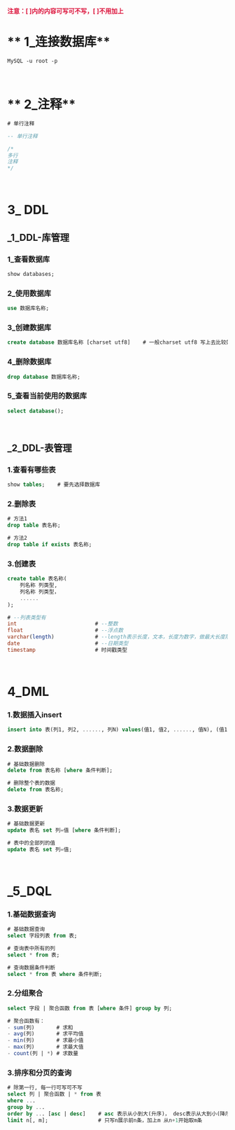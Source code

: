 
**<font color=Crimson>注意：[ ]内的内容可写可不写，[ ]不用加上</font>**

# ** 1_连接数据库**

```CMD
MySQL -u root -p
```

&nbsp;
# ** 2_注释**

```SQL
# 单行注释

-- 单行注释

/*
多行
注释
*/
```


&nbsp;
# **3_ DDL**

## **_1_DDL-库管理**

### **1_查看数据库**

```SQL
show databases;
```

### **2_使用数据库**

```SQL
use 数据库名称;
```

### 3_创建数据库

```SQL
create database 数据库名称 [charset utf8]    # 一般charset utf8 写上去比较好
```

### **4_删除数据库**

```SQL
drop database 数据库名称;
```

### **5_查看当前使用的数据库**

```SQL
select database();
```

&nbsp;
## **_2_DDL-表管理**

### **1.查看有哪些表**

```SQL
show tables;    # 要先选择数据库
```

### **2.删除表**

```SQL
# 方法1
drop table 表名称;

# 方法2
drop table if exists 表名称;
```

### **3.创建表**

```SQL
create table 表名称(
	列名称 列类型,
	列名称 列类型，
	......
);

# --列表类型有
int                         # --整数
float                       # --浮点数
varchar(length)             # --length表示长度，文本，长度为数字，做最大长度限制
date                        # --日期类型
timestamp                   # 时间戳类型
```

&nbsp;
# **4_DML**

### **1.数据插入insert**

```SQL
insert into 表(列1, 列2, ......, 列N) values(值1, 值2, ......, 值N), (值1, 值2, ......, 值N);      # SQL写字符串时只能用''包围
```

### **2.数据删除**

```SQL
# 基础数据删除
delete from 表名称 [where 条件判断];

# 删除整个表的数据
delete from 表名称;
```

### **3.数据更新**

```SQL
# 基础数据更新
update 表名 set 列=值 [where 条件判断];

# 表中的全部列的值
update 表名 set 列=值;
```

&nbsp;
# **_5_DQL**

### **1.基础数据查询**

```SQL
# 基础数据查询
select 字段列表 from 表;

# 查询表中所有的列
select * from 表;

# 查询数据条件判断
select * from 表 where 条件判断;
```

### **2.分组聚合**

```SQL
select 字段 | 聚合函数 from 表 [where 条件] group by 列;

# 聚合函数有：
- sum(列)       # 求和
- avg(列)       # 求平均值
- min(列)       # 求最小值
- max(列)       # 求最大值
- count(列 | *) # 求数量
```

### **3.排序和分页的查询**

```SQL
# 除第一行, 每一行可写可不写
select 列 | 聚合函数 | * from 表
where ...
group by ...
order by ... [asc | desc]    # asc 表示从小到大(升序)， desc表示从大到小(降序)
limit n[, m];                # 只写n展示前n条，加上m 从n+1开始取m条
```
